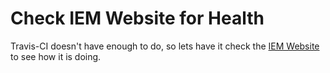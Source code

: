 # Check IEM Website for Health

Travis-CI doesn't have enough to do, so lets have it check the [IEM Website](https://mesonet.agron.iastate.edu) to see how it is doing.
